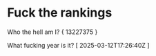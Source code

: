# Fuck the rankings

Who the hell am I?
{ 13227375 }

What fucking year is it?
[ 2025-03-12T17:26:40Z ]
